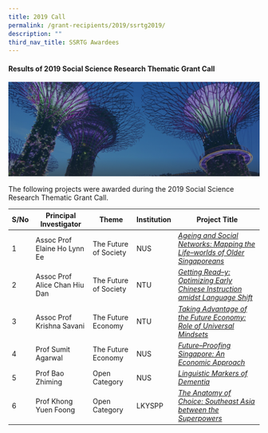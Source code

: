 ```yaml
---
title: 2019 Call
permalink: /grant-recipients/2019/ssrtg2019/
description: ""
third_nav_title: SSRTG Awardees
---
```

#### **Results of 2019 Social Science Research Thematic Grant Call**
![](/images/hero-banner.png)

The following projects were awarded during the 2019 Social Science Research Thematic Grant Call. 


| S/No | Principal<br>Investigator | Theme | Institution |Project Title |
| -------- | -------- | -------- | -------- |-------- |
| 1 |  Assoc Prof Elaine Ho Lynn Ee | The Future of Society |NUS | *[Ageing and Social Networks: Mapping the Life–worlds of Older Singaporeans](https://staging.d2ih14cxifahz0.amplifyapp.com/projects/thematic-grant/elaine2019/)* |
| 2 |  Assoc Prof Alice Chan Hiu Dan | The Future of Society |NTU | *[Getting Read–y: Optimizing Early Chinese Instruction amidst Language Shift](https://staging.d2ih14cxifahz0.amplifyapp.com/projects/thematic-grant/alice2019/)* |
| 3 |  Assoc Prof Krishna Savani | The Future Economy |NTU |*[Taking Advantage of the Future Economy: Role of Universal Mindsets](https://staging.d2ih14cxifahz0.amplifyapp.com/projects/thematic-grant/krishna2019/)* |
| 4 |  Prof Sumit Agarwal | The Future Economy |NUS | *[Future–Proofing Singapore: An Economic Approach](https://staging.d2ih14cxifahz0.amplifyapp.com/projects/thematic-grant/sumit2019/)* |
| 5 |  Prof Bao Zhiming | Open Category | NUS | *[Linguistic Markers of Dementia](https://staging.d2ih14cxifahz0.amplifyapp.com/projects-awarded/thematic-grant/zhiming2019/)* |
| 6 | Prof Khong Yuen Foong | Open Category |LKYSPP |*[The Anatomy of Choice: Southeast Asia between the Superpowers](https://staging.d2ih14cxifahz0.amplifyapp.com/projects/thematic-grant/yuenfoong2019/)*  |